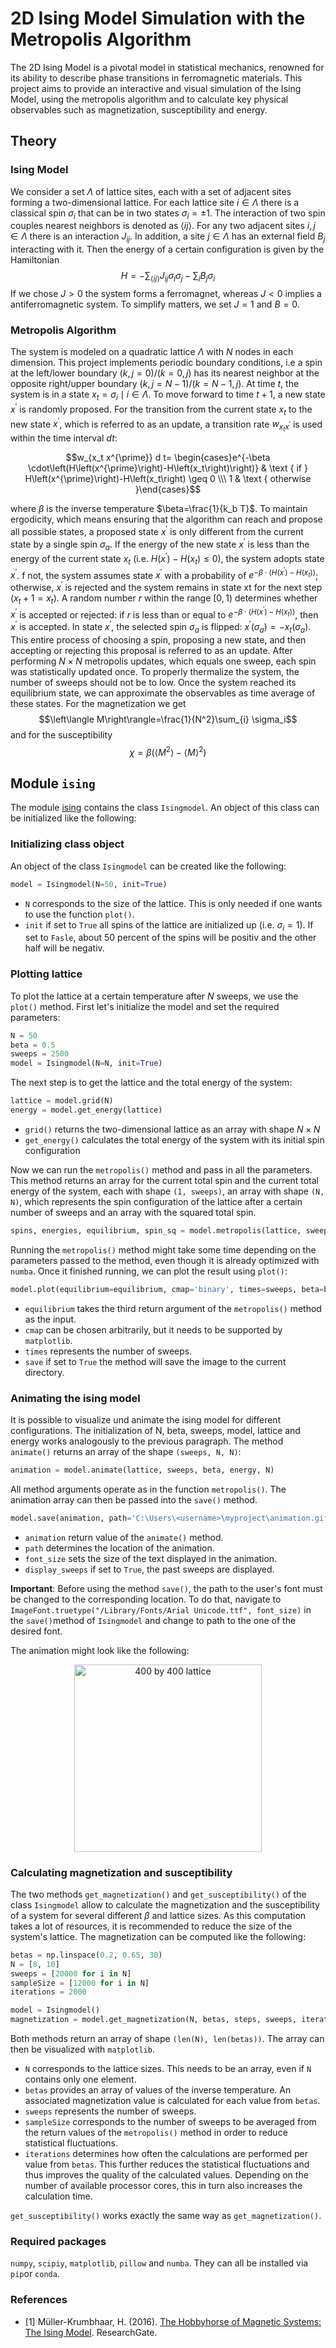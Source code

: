 # 2D Ising Model Simulation with the Metropolis Algorithm
The 2D Ising Model is a pivotal model in statistical mechanics, renowned for its ability to describe phase transitions in ferromagnetic materials.
This project aims to provide an interactive and visual simulation of the Ising Model, using the metropolis algorithm and to calculate key physical observables such as magnetization, susceptibility and energy.
## Theory
### Ising Model
We consider a set $\Lambda$ of lattice sites, each with a set of adjacent sites forming a two-dimensional lattice. For each lattice site $i \in \Lambda$ there is a classical spin $\sigma_i$ that can be in two states $\sigma_i= \pm 1$.
The interaction of two spin couples nearest neighbors is denoted as $\langle i j\rangle$.
For any two adjacent sites $i, j \in \Lambda$ there is an interaction $J_{ij}$. In addition, a site $j \in \Lambda$ has an external field $B_j$ interacting with it.
Then the energy of a certain configuration is given by the Hamiltonian
$$H=-\sum_{\langle i j\rangle} J_{ij} \sigma_i \sigma_j-\sum_i B_j \sigma_i$$
If we chose $J>0$ the system forms a ferromagnet, whereas $J<0$ implies a antiferromagnetic system.
To simplify matters, we set $J=1$ and $B=0$.
### Metropolis Algorithm
The system is modeled on a quadratic lattice $\Lambda$ with $N$ nodes in each dimension. This project implements periodic boundary conditions, i.e a spin at the left/lower boundary $(k, j=0) /(k=0, j)$ has its nearest neighbor at the opposite right/upper boundary $(k, j=N-1) /(k=N-1, j)$.
At time $t$, the system is in a state $x_t=\sigma_i \mid i \in \Lambda$. To move forward to time $t+1$, a new state $x^{\prime}$ is randomly proposed.
For the transition from the current state $x_t$ to the new state $x^{\prime}$, which is referred to as an update, a transition rate $w_{x_t x^{\prime}}$ is used within the time interval $dt$:

$$w_{x_t x^{\prime}} d t= \begin{cases}e^{-\beta \cdot\left(H\left(x^{\prime}\right)-H\left(x_t\right)\right)} & \text { if } H\left(x^{\prime}\right)-H\left(x_t\right) \geq 0 \\\ 1 & \text { otherwise }\end{cases}$$

where $\beta$ is the inverse temperature $\beta=\frac{1}{k_b T}$.
To maintain ergodicity, which means ensuring that the algorithm can reach and propose all possible states, a proposed state $x^{\prime}$ is only different from the current state by a single spin $\sigma_a$. 
If the energy of the new state $x^{\prime}$ is less than the energy of the current state $x_t$ (i.e. $H\left(x^{\prime}\right)-H\left(x_t\right) \leq 0$), the system adopts state $x^{\prime}$. 
f not, the system assumes state $x^{\prime}$ with a probability of $e^{-\beta \cdot\left(H\left(x^{\prime}\right)-H\left(x_t\right)\right)}$; otherwise, $x^{\prime}$ is rejected and the system remains in state xt for the next step ($x_t+1 = x_t$).
A random number $r$ within the range $[0, 1)$ determines whether $x^{\prime}$ is accepted or rejected:
 if $r$ is less than or equal to $e^{-\beta \cdot\left(H\left(x^{\prime}\right)-H\left(x_t\right)\right)}$, then $x^{\prime}$ is accepted. In state $x^{\prime}$, the selected spin $\sigma_a$ is flipped: 
$x^{\prime}\left(\sigma_a\right)=-x_t\left(\sigma_a\right)$. This entire process of choosing a spin, proposing a new state, and then accepting or rejecting this proposal is referred to as an update.
After performing $N\times N$ metropolis updates, which equals one sweep, each spin was statistically updated once. To properly thermalize the system, the number of sweeps should not be to low.
Once the system reached its equilibrium state, we can approximate the observables as time average of these states.
For the magnetization we get
$$\left\langle M\right\rangle=\frac{1}{N^2}\sum_{i} \sigma_i$$
and for the susceptibility
$$\chi=\beta\left(\left\langle M^2\right\rangle-\left\langle M\right\rangle^2\right)$$


## Module `ising`
The module [ising](https://github.com/dantona02/metropolis/blob/main/ising.py) contains the class `Isingmodel`.
An object of this class can be initialized like the following:
### Initializing class object
An object of the class `Isingmodel` can be created like the following:
```python
model = Isingmodel(N=50, init=True)
```
- `N` corresponds to the size of the lattice. This is only needed if one wants to use the function `plot()`.
- `init` if set to `True` all spins of the lattice are initialized up (i.e. $\sigma_i=1$). If set to `Fasle`, about 50 percent of the spins will be positiv and the other half will be negativ.
### Plotting lattice
To plot the lattice at a certain temperature after $N$ sweeps, we use the `plot()` method.
First let's initialize the model and set the required parameters:
```python
N = 50
beta = 0.5
sweeps = 2500
model = Isingmodel(N=N, init=True)
```
The next step is to get the lattice and the total energy of the system:
```python
lattice = model.grid(N)
energy = model.get_energy(lattice)
```
- `grid()` returns the two-dimensional lattice as an array with shape $N\times N$
- `get_energy()` calculates the total energy of the system with its initial spin configuration

Now we can run the `metropolis()` method and pass in all the parameters. This method returns an array for the current total spin and the current total energy of the system, each with shape `(1, sweeps)`,
an array with shape `(N, N)`, which represents the spin configuration of the lattice after a certain number of sweeps and an array with the squared total spin.
```python
spins, energies, equilibrium, spin_sq = model.metropolis(lattice, sweeps, beta, energy, N)
```
Running the `metropolis()` method might take some time depending on the parameters passed to the method, even though it is already optimized with `numba`.
Once it finished running, we can plot the result using `plot()`:
```python
model.plot(equilibrium=equilibrium, cmap='binary', times=sweeps, beta=beta, save=True)
```
- `equilibrium` takes the third return argument of the `metropolis()` method as the input.
- `cmap` can be chosen arbitrarily, but it needs to be supported by `matplotlib`.
- `times` represents the number of sweeps.
- `save` if set to `True` the method will save the image to the current directory.

### Animating the ising model
It is possible to visualize und animate the ising model for different configurations.
The initialization of N, beta, sweeps, model, lattice and energy works analogously to the previous paragraph.
The method `animate()` returns an array of the shape `(sweeps, N, N)`:
```python
animation = model.animate(lattice, sweeps, beta, energy, N)
```
All method arguments operate as in the function `metropolis()`.
The animation array can then be passed into the `save()` method.
```python
model.save(animation, path='C:\Users\<username>\myproject\animation.gif', font_size=20, display_sweeps=True)
```
- `animation` return value of the `animate()` method.
- `path` determines the location of the animation.
- `font_size` sets the size of the text displayed in the animation.
- `display_sweeps` if set to `True`, the past sweeps are displayed.

**Important**: Before using the method `save()`, the path to the user's font must be changed to the corresponding location.
To do that, navigate to `ImageFont.truetype("/Library/Fonts/Arial Unicode.ttf", font_size)` in the `save()`method of `Isingmodel` and change to path to the one of the desired font.

The animation might look like the following:

<p align="center">
  <img src="images/ising400.gif" alt="400 by 400 lattice" width="300">
</p>

### Calculating magnetization and susceptibility
The two methods `get_magnetization()` and `get_susceptibility()` of the class `Isingmodel` allow to calculate the magnetization
and the susceptibility of a system for several different $\beta$ and lattice sizes.
As this computation takes a lot of resources, it is recommended to reduce the size of the system's lattice.
The magnetization can be computed like the following:
```python
betas = np.linspace(0.2, 0.65, 30)
N = [8, 10]
sweeps = [20000 for i in N]
sampleSize = [12000 for i in N]
iterations = 2000
```
```python
model = Isingmodel()
magnetization = model.get_magnetization(N, betas, steps, sweeps, iterations)
```
Both methods return an array of shape `(len(N), len(betas))`.
The array can then be visualized with `matplotlib`.

- `N` corresponds to the lattice sizes. This needs to be an array, even if `N` contains only one element.
- `betas` provides an array of values of the inverse temperature. An associated magnetization value is calculated for each value from `betas`.
- `sweeps` represents the number of sweeps.
- `sampleSize` corresponds to the number of sweeps to be averaged from the return values of the `metropolis()` method in order to reduce statistical fluctuations.
- `iterations` determines how often the calculations are performed per value from `betas`. This further reduces the statistical fluctuations and thus improves the quality of the calculated values.
Depending on the number of available processor cores, this in turn also increases the calculation time.

`get_susceptibility()` works exactly the same way as `get_magnetization()`.

### Required packages
`numpy`, `scipiy`, `matplotlib`, `pillow` and `numba`. They can all be installed via `pip`or `conda`.

### References
- [1] Müller-Krumbhaar, H. (2016). [The Hobbyhorse of Magnetic Systems: The Ising Model](https://www.researchgate.net/publication/304163856_The_Hobbyhorse_of_Magnetic_Systems_The_Ising_Model). ResearchGate.